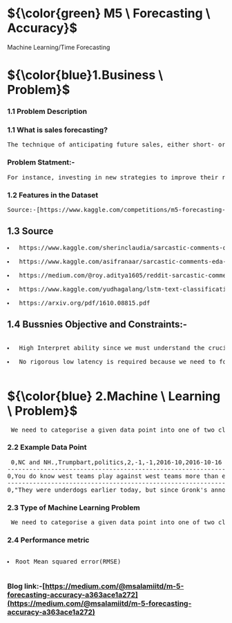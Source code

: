 # ${\color{green} M5 \ Forecasting \ Accuracy}$

Machine Learning/Time Forecasting
# ${\color{blue}1.Business \ Problem}$

### 1.1 Problem Description

### 1.1 What is sales forecasting?
<pre>The technique of anticipating future sales, either short- or long-term, using previous sales data is known as sales forecasting.</pre>


### Problem Statment:-

<pre>For instance, investing in new strategies to improve their revenue for their items that may account for poor sales in the future through promotions/discounts e.t.c., forecasting sales is crucial for the companies. Therefore, it becomes crucial for established businesses to make realistic sales projections for the future.</pre>

### 1.2  Features in the Dataset
<pre>
Source:-[https://www.kaggle.com/competitions/m5-forecasting-accuracy/data](https://www.kaggle.com/competitions/m5-forecasting-accuracy/data)</pre>
## 1.3 Source
<pre>
<li> https://www.kaggle.com/sherinclaudia/sarcastic-comments-on-reddit </li>
<li> https://www.kaggle.com/asifranaar/sarcastic-comments-eda-and-classification </li>
<li> https://medium.com/@roy.aditya1605/reddit-sarcastic-comment-detection-dc665d8d21b9 </li>
<li> https://www.kaggle.com/yudhagalang/lstm-text-classification-on-reddit-sarcasm </li>
<li> https://arxiv.org/pdf/1610.08815.pdf</pre>
## 1.4 Bussnies Objective and Constraints:-
<pre>

<li> High Interpret ability since we must understand the crucial factor that contributed to good predictions.</li>
<li> No rigorous low latency is required because we need to forecast sales daily rather than minute by minute or hour by hour.</li> </pre>
# ${\color{blue}  2.Machine \ Learning \ Problem}$
<pre> We need to categorise a given data point into one of two classes indicating whether the statement is sarcastic or non sarcastic.This is Binary classification Problem.</pre>

### 2.2 Example Data Point
<pre> 0,NC and NH.,Trumpbart,politics,2,-1,-1,2016-10,2016-10-16 23:55:23,"Yeah, I get that argument. At this point, I'd prefer is she lived in NC as well."
-------------------------------------------------------------------------------------------------
0,You do know west teams play against west teams more than east teams right?,Shbshb906,nba,-4,-1,-1,2016-11,2016-11-01 00:24:10,The blazers and Mavericks (The wests 5 and 6 seed) did not even carry a good enough record to make the playoffs in the east last year.
-------------------------------------------------------------------------------------------------
0,"They were underdogs earlier today, but since Gronk's announcement this afternoon, the Vegas line has moved to patriots -1",Creepeth,nfl,3,3,0,2016-09,2016-09-22 21:45:37,They're favored to win.</pre>
### 2.3 Type of Machine Learning Problem

<pre> We need to categorise a given data point into one of two classes indicating whether the statement is sarcastic or non sarcastic.This is Binary classification Problem.</pre>
### 2.4 Performance metric
<pre> 
<li>Root Mean squared error(RMSE) </li> 
</pre>

### Blog link:-[https://medium.com/@msalamiitd/m-5-forecasting-accuracy-a363ace1a272](https://medium.com/@msalamiitd/m-5-forecasting-accuracy-a363ace1a272)
